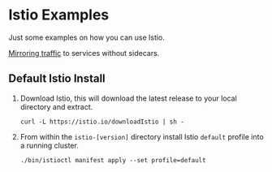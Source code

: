 # Istio Examples

Just some examples on how you can use Istio.

[Mirroring traffic](./mirror/readme.md) to services without sidecars.


## Default Istio Install

1. Download Istio, this will download the latest release to your local directory and extract.
	```
	curl -L https://istio.io/downloadIstio | sh -
	```
2. From within the `istio-[version]` directory install Istio `default` profile into a running cluster.
	```
	./bin/istioctl manifest apply --set profile=default
	```